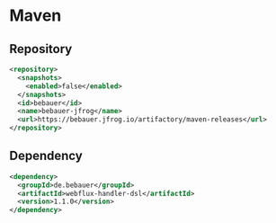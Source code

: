 # Maven

## Repository

```xml
<repository>
  <snapshots>
    <enabled>false</enabled>
  </snapshots>
  <id>bebauer</id>
  <name>bebauer-jfrog</name>
  <url>https://bebauer.jfrog.io/artifactory/maven-releases</url>
</repository>
```

## Dependency

```xml
<dependency>
  <groupId>de.bebauer</groupId>
  <artifactId>webflux-handler-dsl</artifactId>
  <version>1.1.0</version>
</dependency>
```